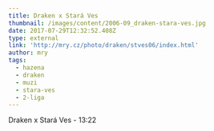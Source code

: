 ```yaml
---
title: Draken x Stará Ves
thumbnail: /images/content/2006-09_draken-stara-ves.jpg
date: 2017-07-29T12:32:52.408Z
type: external
link: 'http://mry.cz/photo/draken/stves06/index.html'
author: mry
tags:
  - hazena
  - draken
  - muzi
  - stara-ves
  - 2-liga
---
```

Draken x Stará Ves - 13:22
